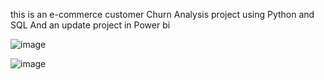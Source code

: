 this is an e-commerce customer Churn Analysis project using Python and SQL And an update project in Power bi

![image](https://github.com/user-attachments/assets/dee2f1fa-b63f-42e2-a9a7-b1c6f2dc7125)

![image](https://github.com/user-attachments/assets/6ff1b685-e0ca-485a-b859-04777467ab87)

